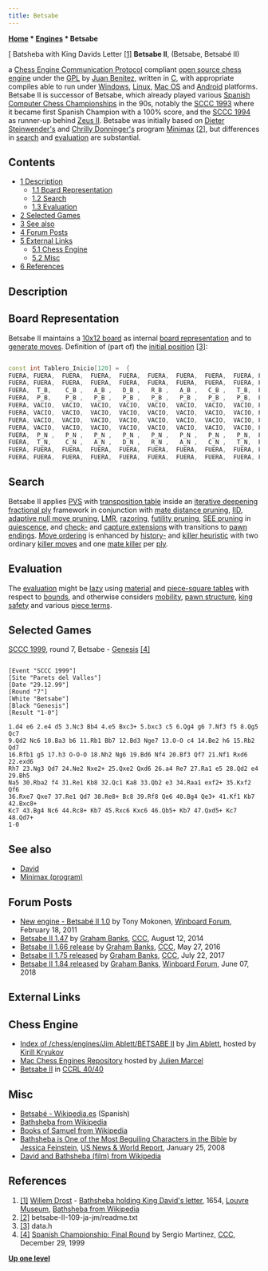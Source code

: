 ```yaml
---
title: Betsabe
---
```

**[Home](Home "Home") * [Engines](Engines "Engines") * Betsabe**

\[ Batsheba with King Davids Letter <a id="cite-note-1" href="#cite-ref-1">[1]</a>
**Betsabe II**, (Betsabe, Betsabé II)

a [Chess Engine Communication Protocol](Chess_Engine_Communication_Protocol "Chess Engine Communication Protocol") compliant [open source chess engine](Category:Open_Source "Category:Open Source") under the [GPL](Free_Software_Foundation#GPL "Free Software Foundation") by [Juan Benitez](Juan_Benitez "Juan Benitez"), written in [C](C "C"), with appropriate compiles able to run under [Windows](Windows "Windows"), [Linux](Linux "Linux"), [Mac OS](Mac_OS "Mac OS") and [Android](Android "Android") platforms.
Betsabe II is successor of Betsabe, which already played various [Spanish Computer Chess Championships](Spanish_Computer_Chess_Championship "Spanish Computer Chess Championship") in the 90s, notably the [SCCC 1993](SCCC_1993 "SCCC 1993") where it became first Spanish Champion with a 100% score, and the [SCCC 1994](SCCC_1994 "SCCC 1994") as runner-up behind [Zeus II](Zeus "Zeus").
Betsabe was initially based on [Dieter Steinwender's](Dieter_Steinwender "Dieter Steinwender") and [Chrilly Donninger's](Chrilly_Donninger "Chrilly Donninger") program [Minimax](</Minimax_(program)> "Minimax (program)") <a id="cite-note-2" href="#cite-ref-2">[2]</a>, but differences in [search](Search "Search") and [evaluation](Evaluation "Evaluation") are substantial.

## Contents

- [1 Description](#description)
  - [1.1 Board Representation](#board-representation)
  - [1.2 Search](#search)
  - [1.3 Evaluation](#evaluation)
- [2 Selected Games](#selected-games)
- [3 See also](#see-also)
- [4 Forum Posts](#forum-posts)
- [5 External Links](#external-links)
  - [5.1 Chess Engine](#chess-engine)
  - [5.2 Misc](#misc)
- [6 References](#references)

## Description

## Board Representation

Betsabe II maintains a [10x12 board](10x12_Board "10x12 Board") as internal [board representation](Board_Representation "Board Representation") and to [generate moves](Move_Generation "Move Generation"). Definition of (part of) the [initial position](Initial_Position "Initial Position") <a id="cite-note-3" href="#cite-ref-3">[3]</a>:

```C++

const int Tablero_Inicio[120] =  {
FUERA, FUERA,  FUERA,  FUERA,  FUERA,  FUERA,  FUERA,  FUERA,  FUERA, FUERA,
FUERA, FUERA,  FUERA,  FUERA,  FUERA,  FUERA,  FUERA,  FUERA,  FUERA, FUERA,
FUERA,  T_B,    C_B ,   A_B ,   D_B ,   R_B ,   A_B ,   C_B ,   T_B,  FUERA,
FUERA,  P_B,    P_B ,   P_B ,   P_B ,   P_B ,   P_B ,   P_B ,   P_B,  FUERA,
FUERA, VACIO,  VACIO,  VACIO,  VACIO,  VACIO,  VACIO,  VACIO,  VACIO, FUERA,
FUERA, VACIO,  VACIO,  VACIO,  VACIO,  VACIO,  VACIO,  VACIO,  VACIO, FUERA,
FUERA, VACIO,  VACIO,  VACIO,  VACIO,  VACIO,  VACIO,  VACIO,  VACIO, FUERA,
FUERA, VACIO,  VACIO,  VACIO,  VACIO,  VACIO,  VACIO,  VACIO,  VACIO, FUERA,
FUERA,  P_N ,   P_N ,   P_N ,   P_N ,   P_N ,   P_N ,   P_N ,   P_N,  FUERA,
FUERA,  T_N,    C_N ,   A_N ,   D_N ,   R_N ,   A_N ,   C_N ,   T_N,  FUERA,
FUERA, FUERA,  FUERA,  FUERA,  FUERA,  FUERA,  FUERA,  FUERA,  FUERA, FUERA,
FUERA, FUERA,  FUERA,  FUERA,  FUERA,  FUERA,  FUERA,  FUERA,  FUERA, FUERA};

```

## Search

Betsabe II applies [PVS](Principal_Variation_Search "Principal Variation Search") with [transposition table](Transposition_Table "Transposition Table") inside an [iterative deepening](Iterative_Deepening "Iterative Deepening") [fractional ply](Depth#FractionalPlies "Depth") framework in conjunction with [mate distance pruning](Mate_Distance_Pruning "Mate Distance Pruning"), [IID](Internal_Iterative_Deepening "Internal Iterative Deepening"), [adaptive null move pruning](Null_Move_Pruning#AdaptiveNullMovePruning "Null Move Pruning"), [LMR](Late_Move_Reductions "Late Move Reductions"), [razoring](Razoring "Razoring"), [futility pruning](Futility_Pruning "Futility Pruning"), [SEE pruning](Static_Exchange_Evaluation "Static Exchange Evaluation") in [quiescence](Quiescence_Search "Quiescence Search"), and [check-](Check_Extensions "Check Extensions") and [capture extensions](Capture_Extensions "Capture Extensions") with transitions to [pawn endings](Pawn_Endgame "Pawn Endgame"). [Move ordering](Move_Ordering "Move Ordering") is enhanced by [history-](History_Heuristic "History Heuristic") and [killer heuristic](Killer_Heuristic "Killer Heuristic") with two ordinary [killer moves](Killer_Move "Killer Move") and one [mate killer](Mate_Killers "Mate Killers") per [ply](Ply "Ply").

## Evaluation

The [evaluation](Evaluation "Evaluation") might be [lazy](Lazy_Evaluation "Lazy Evaluation") using [material](Material "Material") and [piece-square tables](Piece-Square_Tables "Piece-Square Tables") with respect to [bounds](Bound "Bound"), and otherwise considers [mobility](Mobility "Mobility"), [pawn structure](Pawn_Structure "Pawn Structure"), [king safety](King_Safety "King Safety") and various [piece terms](Evaluation_of_Pieces "Evaluation of Pieces").

## Selected Games

[SCCC 1999](SCCC_1999 "SCCC 1999"), round 7, Betsabe - [Genesis](Genesis_AR "Genesis AR") <a id="cite-note-4" href="#cite-ref-4">[4]</a>

```

[Event "SCCC 1999"]
[Site "Parets del Valles"]
[Date "29.12.99"]
[Round "7"]
[White "Betsabe"]
[Black "Genesis"]
[Result "1-0"]

1.d4 e6 2.e4 d5 3.Nc3 Bb4 4.e5 Bxc3+ 5.bxc3 c5 6.Qg4 g6 7.Nf3 f5 8.Qg5 Qc7 
9.Qd2 Nc6 10.Ba3 b6 11.Rb1 Bb7 12.Bd3 Nge7 13.O-O c4 14.Be2 h6 15.Rb2 Qd7 
16.Rfb1 g5 17.h3 O-O-O 18.Nh2 Ng6 19.Bd6 Nf4 20.Bf3 Qf7 21.Nf1 Rxd6 22.exd6 
Rh7 23.Ng3 Qd7 24.Ne2 Nxe2+ 25.Qxe2 Qxd6 26.a4 Re7 27.Ra1 e5 28.Qd2 e4 29.Bh5 
Na5 30.Rba2 f4 31.Re1 Kb8 32.Qc1 Ka8 33.Qb2 e3 34.Raa1 exf2+ 35.Kxf2 Qf6 
36.Rxe7 Qxe7 37.Re1 Qd7 38.Re8+ Bc8 39.Rf8 Qe6 40.Bg4 Qe3+ 41.Kf1 Kb7 42.Bxc8+ 
Kc7 43.Bg4 Nc6 44.Rc8+ Kb7 45.Rxc6 Kxc6 46.Qb5+ Kb7 47.Qxd5+ Kc7 48.Qd7+  
1-0

```

## See also

- [David](David "David")
- [Minimax (program)](</Minimax_(program)> "Minimax (program)")

## Forum Posts

- [New engine - Betsabé II 1.0](http://www.open-aurec.com/wbforum/viewtopic.php?f=2&t=51551) by Tony Mokonen, [Winboard Forum](Computer_Chess_Forums "Computer Chess Forums"), February 18, 2011
- [Betsabe II 1.47](http://www.talkchess.com/forum/viewtopic.php?t=53263) by [Graham Banks](Graham_Banks "Graham Banks"), [CCC](CCC "CCC"), August 12, 2014
- [Betsabe II 1.66 release](http://www.talkchess.com/forum3/viewtopic.php?f=2&t=60293) by [Graham Banks](Graham_Banks "Graham Banks"), [CCC](CCC "CCC"), May 27, 2016
- [Betsabe II 1.75 released](http://www.talkchess.com/forum/viewtopic.php?t=64686) by [Graham Banks](Graham_Banks "Graham Banks"), [CCC](CCC "CCC"), July 22, 2017
- [Betsabe II 1.84 released](http://www.open-aurec.com/wbforum/viewtopic.php?f=2&t=54101) by [Graham Banks](Graham_Banks "Graham Banks"), [Winboard Forum](Computer_Chess_Forums "Computer Chess Forums"), June 07, 2018

## External Links

## Chess Engine

- [Index of /chess/engines/Jim Ablett/BETSABE II](http://kirr.homeunix.org/chess/engines/Jim%20Ablett/BETSABE%20II/) by [Jim Ablett](Jim_Ablett "Jim Ablett"), hosted by [Kirill Kryukov](Kirill_Kryukov "Kirill Kryukov")
- [Mac Chess Engines Repository](http://julien.marcel.free.fr/macchess/Chess_on_Mac/Engines.html) hosted by [Julien Marcel](Julien_Marcel "Julien Marcel")
- [Betsabe II](http://ccrl.chessdom.com/ccrl/4040/cgi/compare_engines.cgi?family=Betsabe&print=Rating+list&print=Results+table&print=LOS+table&print=Ponder+hit+table&print=Eval+difference+table&print=Comopp+gamenum+table&print=Overlap+table&print=Score+with+common+opponents) in [CCRL 40/40](CCRL "CCRL")

## Misc

- [Betsabé - Wikipedia.es](http://es.wikipedia.org/wiki/Betsab%C3%A9) (Spanish)
- [Bathsheba from Wikipedia](https://en.wikipedia.org/wiki/Bathsheba)
- [Books of Samuel from Wikipedia](https://en.wikipedia.org/wiki/Books_of_Samuel)
- [Bathsheba is One of the Most Beguiling Characters in the Bible](http://www.usnews.com/news/religion/articles/2008/01/25/bathsheba-is-one-of-the-most-beguiling-characters-in-the-bible) by [Jessica Feinstein](http://www.usnews.com/topics/author/jessica_feinstein), [US News & World Report](https://en.wikipedia.org/wiki/U.S._News_%26_World_Report), January 25, 2008
- [David and Bathsheba (film) from Wikipedia](https://en.wikipedia.org/wiki/David_and_Bathsheba_%28film%29)

## References

1. <a id="cite-ref-1" href="#cite-note-1">[1]</a> [Willem Drost](index.php?title=Category:Willem_Drost&action=edit&redlink=1 "Category:Willem Drost (page does not exist)") - [Bathsheba holding King David's letter](https://commons.wikimedia.org/wiki/File:Willem_Drost_-_Batsheba_met_de_brief_van_koning_David.jpg), 1654, [Louvre Museum](https://en.wikipedia.org/wiki/The_Louvre), [Bathsheba from Wikipedia](https://en.wikipedia.org/wiki/Bathsheba)
1. <a id="cite-ref-2" href="#cite-note-2">[2]</a> betsabe-II-109-ja-jm/readme.txt
1. <a id="cite-ref-3" href="#cite-note-3">[3]</a> data.h
1. <a id="cite-ref-4" href="#cite-note-4">[4]</a> [Spanish Championship: Final Round](https://www.stmintz.com/ccc/index.php?id=84977) by Sergio Martinez, [CCC](CCC "CCC"), December 29, 1999

**[Up one level](Engines "Engines")**

